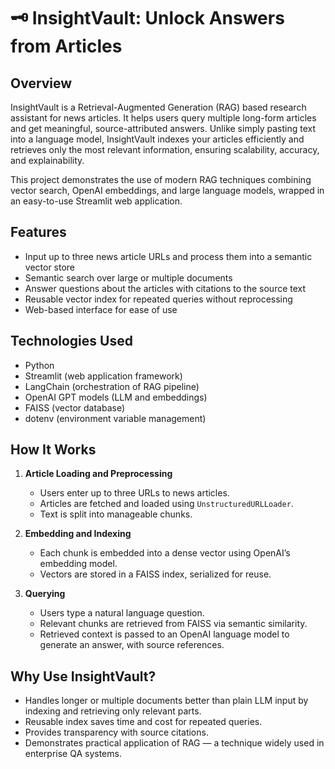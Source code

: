 # 🗝️ InsightVault: Unlock Answers from Articles

## Overview
InsightVault is a Retrieval-Augmented Generation (RAG) based research assistant for news articles. It helps users query multiple long-form articles and get meaningful, source-attributed answers. Unlike simply pasting text into a language model, InsightVault indexes your articles efficiently and retrieves only the most relevant information, ensuring scalability, accuracy, and explainability.

This project demonstrates the use of modern RAG techniques combining vector search, OpenAI embeddings, and large language models, wrapped in an easy-to-use Streamlit web application.

## Features
- Input up to three news article URLs and process them into a semantic vector store
- Semantic search over large or multiple documents
- Answer questions about the articles with citations to the source text
- Reusable vector index for repeated queries without reprocessing
- Web-based interface for ease of use

## Technologies Used
- Python
- Streamlit (web application framework)
- LangChain (orchestration of RAG pipeline)
- OpenAI GPT models (LLM and embeddings)
- FAISS (vector database)
- dotenv (environment variable management)

## How It Works
1. **Article Loading and Preprocessing**
   - Users enter up to three URLs to news articles.
   - Articles are fetched and loaded using `UnstructuredURLLoader`.
   - Text is split into manageable chunks.

2. **Embedding and Indexing**
   - Each chunk is embedded into a dense vector using OpenAI’s embedding model.
   - Vectors are stored in a FAISS index, serialized for reuse.

3. **Querying**
   - Users type a natural language question.
   - Relevant chunks are retrieved from FAISS via semantic similarity.
   - Retrieved context is passed to an OpenAI language model to generate an answer, with source references.

## Why Use InsightVault?
- Handles longer or multiple documents better than plain LLM input by indexing and retrieving only relevant parts.
- Reusable index saves time and cost for repeated queries.
- Provides transparency with source citations.
- Demonstrates practical application of RAG — a technique widely used in enterprise QA systems.

